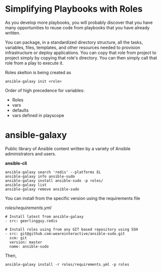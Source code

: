 # Simplifying Playbooks with Roles

As you develop more playbooks, you will probably discover that you have many opportunities to reuse code from playbooks that you have already written.

You can package, in a standardized directory structure, all the tasks, variables, files, templates, and other resources needed to provision infrastructure or deploy applications. You can copy that role from project to project simply by copying that role's directory. You can then simply call that role from a play to execute it.

Roles skelton is being created as 
```
ansible-galaxy init <role>
```

Order of high precedence for variables:
- Roles
- vars
- defaults
- vars defined in playscope

# ansible-galaxy

Public library of Ansible content written by a variety of Ansible administrators and users.

**ansible-cli**
```
ansible-galaxy search 'redis' --platforms EL
ansible-galaxy info ansible-sudo
ansible-galaxy install ansible-sudo -p roles/
ansible-galaxy list
ansible-galaxy remove ansible-sudo
```
You can install from the specific version using the requirements file

*roles/requirements.yml*
```
# Install latest from ansible-galaxy
- src: geerlingguy.redis

# Install roles using from any GIT based repository using SSH
- src: git@github.com:weareinteractive/ansible-sudo.git
  scm: git
  version: master
  name: ansible-sudo
```
Then, 
```
ansible-galaxy install -r roles/requirements.yml -p roles
```


